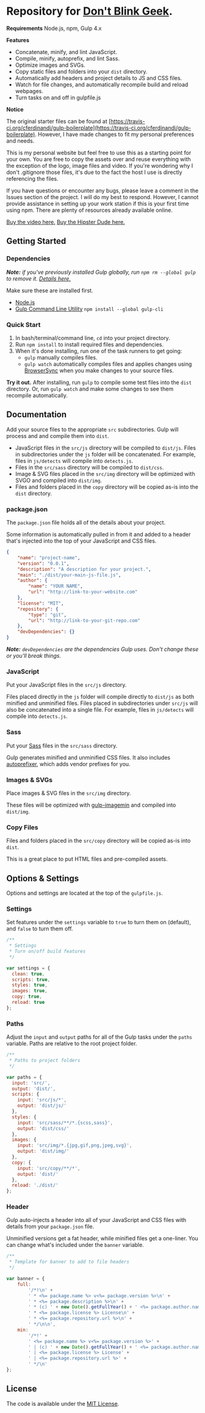 # Repository for [Don't Blink Geek](https://www.dontblinkgeek.com).



**Requirements**
Node.js, npm, Gulp 4.x

**Features**

- Concatenate, minify, and lint JavaScript.
- Compile, minify, autoprefix, and lint Sass.
- Optimize images and SVGs.
- Copy static files and folders into your `dist` directory.
- Automatically add headers and project details to JS and CSS files.
- Watch for file changes, and automatically recompile build and reload webpages.
- Turn tasks on and off in gulpfile.js

**Notice**

The original starter files can be found at [https://travis-ci.org/cferdinandi/gulp-boilerplate](https://travis-ci.org/cferdinandi/gulp-boilerplate). However, I have made changes to fit my personal preferences and needs.

This is my personal website but feel free to use this as a starting point for your own. You are free to copy the assets over and reuse everything with the exception of the logo, image files and video. If you're wondering why I don't .gitignore those files, it's due to the fact the host I use is directly referencing the files.

If you have questions or encounter any bugs, please leave a comment in the Issues section of the project. I will do my best to respond. However, I cannot provide assistance in setting up your work station if this is your first time using npm. There are plenty of resources already available online.

[Buy the video here.](https://videohive.net/item/space-galaxy-/11419190)
[Buy the Hipster Dude here.](https://graphicriver.net/item/hipster-character-pack/9863942)

## Getting Started

### Dependencies

*__Note:__ if you've previously installed Gulp globally, run `npm rm --global gulp` to remove it. [Details here.](https://medium.com/gulpjs/gulp-sips-command-line-interface-e53411d4467)*

Make sure these are installed first.

- [Node.js](http://nodejs.org)
- [Gulp Command Line Utility](http://gulpjs.com) `npm install --global gulp-cli`

### Quick Start

1. In bash/terminal/command line, `cd` into your project directory.
2. Run `npm install` to install required files and dependencies.
3. When it's done installing, run one of the task runners to get going:
	- `gulp` manually compiles files.
	- `gulp watch` automatically compiles files and applies changes using [BrowserSync](https://browsersync.io/) when you make changes to your source files.

**Try it out.** After installing, run `gulp` to compile some test files into the `dist` directory. Or, run `gulp watch` and make some changes to see them recompile automatically.



## Documentation

Add your source files to the appropriate `src` subdirectories. Gulp will process and and compile them into `dist`.

- JavaScript files in the `src/js` directory will be compiled to `dist/js`. Files in subdirectories under the `js` folder will be concatenated. For example, files in `js/detects` will compile into `detects.js`.
- Files in the `src/sass` directory will be compiled to `dist/css`.
- Image & SVG files placed in the `src/img` directory will be optimized with SVGO and compiled into `dist/img`.
- Files and folders placed in the `copy` directory will be copied as-is into the `dist` directory.

### package.json

The `package.json` file holds all of the details about your project.

Some information is automatically pulled in from it and added to a header that's injected into the top of your JavaScript and CSS files.

```json
{
	"name": "project-name",
	"version": "0.0.1",
	"description": "A description for your project.",
	"main": "./dist/your-main-js-file.js",
	"author": {
		"name": "YOUR NAME",
		"url": "http://link-to-your-website.com"
	},
	"license": "MIT",
	"repository": {
		"type": "git",
		"url": "http://link-to-your-git-repo.com"
	},
	"devDependencies": {}
}
```

*__Note:__ `devDependencies` are the dependencies Gulp uses. Don't change these or you'll break things.*

### JavaScript

Put your JavaScript files in the `src/js` directory.

Files placed directly in the `js` folder will compile directly to `dist/js` as both minified and unminified files. Files placed in subdirectories under `src/js` will also be concatenated into a single file. For example, files in `js/detects` will compile into `detects.js`.

### Sass

Put your [Sass](https://sass-lang.com/) files in the `src/sass` directory.

Gulp generates minified and unminified CSS files. It also includes [autoprefixer](https://github.com/postcss/autoprefixer), which adds vendor prefixes for you.

### Images & SVGs

Place images & SVG files in the `src/img` directory.

These files will be optimized with [gulp-imagemin](https://github.com/sindresorhus/gulp-imagemin) and compiled into `dist/img`.

### Copy Files

Files and folders placed in the `src/copy` directory will be copied as-is into `dist`.

This is a great place to put HTML files and pre-compiled assets.



## Options & Settings

Options and settings are located at the top of the `gulpfile.js`.

### Settings

Set features under the `settings` variable to `true` to turn them on (default), and `false` to turn them off.

```js
/**
 * Settings
 * Turn on/off build features
 */

var settings = {
  clean: true,
  scripts: true,
  styles: true,
  images: true,
  copy: true,
  reload: true
};
```

### Paths

Adjust the `input` and `output` paths for all of the Gulp tasks under the `paths` variable. Paths are relative to the root project folder.

```js
/**
 * Paths to project folders
 */

var paths = {
  input: 'src/',
  output: 'dist/',
  scripts: {
    input: 'src/js/*',
    output: 'dist/js/'
  },
  styles: {
    input: 'src/sass/**/*.{scss,sass}',
    output: 'dist/css/'
  },
  images: {
    input: 'src/img/*.{jpg,gif,png,jpeg,svg}',
    output: 'dist/img/'
  },
  copy: {
    input: 'src/copy/**/*',
    output: 'dist/'
  },
  reload: './dist/'
};
```

### Header

Gulp auto-injects a header into all of your JavaScript and CSS files with details from your `package.json` file.

Unminified versions get a fat header, while minified files get a one-liner. You can change what's included under the `banner` variable.

```js
/**
 * Template for banner to add to file headers
 */

var banner = {
	full:
		'/*!\n' +
		' * <%= package.name %> v<%= package.version %>\n' +
		' * <%= package.description %>\n' +
		' * (c) ' + new Date().getFullYear() + ' <%= package.author.name %>\n' +
		' * <%= package.license %> License\n' +
		' * <%= package.repository.url %>\n' +
		' */\n\n',
	min:
		'/*!' +
		' <%= package.name %> v<%= package.version %>' +
		' | (c) ' + new Date().getFullYear() + ' <%= package.author.name %>' +
		' | <%= package.license %> License' +
		' | <%= package.repository.url %>' +
		' */\n'
};
```



## License

The code is available under the [MIT License](LICENSE.md).
